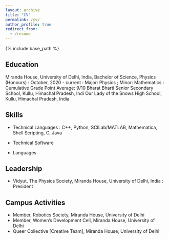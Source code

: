 ```yaml
---
layout: archive
title: "CV"
permalink: /cv/
author_profile: true
redirect_from:
  - /resume
---
```


{% include base_path %}

## Education

Miranda House, University of Delhi, India, Bachelor of Science, Physics (Honours)
:   October, 2020 - current
:   Major: Physics ; Minor: Mathematics
:   Cumulative Grade Point Average: 9/10
Bharat Bharti Senior Secondary School, Kullu, Himachal Pradesh, Indi
Our Lady of the Snows High School, Kullu, Himachal Pradesh, India

Skills
------
* Technical Languages
: C++, Python, SCILab/MATLAB, Mathematica, Shell Scripting, C, Java 

* Technical Software
* Languages
  
Leadership
------
* Vidyut, The Physics Society, Miranda House, University of Delhi, India
: President

Campus Activities
----
* Member, Robotics Society, Miranda House, University of Delhi
* Member, Women’s Development Cell, Miranda House, University of Delhi
* Queer Collective [Creative Team], Miranda House, University of Delhi 
